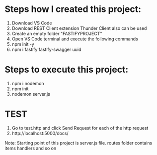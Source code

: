 # Steps how I created this project:

1. Download VS Code
2. Download REST Client extension Thunder Client also can be used
3. Create an empty folder "FASTIFYPROJECT"
4. Open VS Code terminal and execute the following commands
5. npm init -y
6. npm i fastify fastify-swagger uuid

# Steps to execute this project:

1. npm i nodemon
2. npm init
3. nodemon server.js

# TEST

1. Go to test.http and click Send Request for each of the http request
2. http://localhost:5000/docs/

Note: Starting point of this project is server.js file. routes folder contains items handlers and so on
